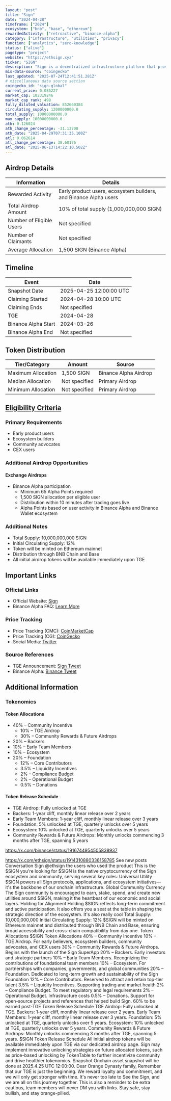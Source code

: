 ```yaml
---
layout: "post"
title: "Sign"
date: "2024-04-28"
timeframe: ["2024"]
ecosystem: ["bnb", "base", "ethereum"]
rewardedActivity: ["retroactive", "binance-alpha"]
category: ["infrastructure", "utilities", "privacy"]
function: ["analytics", "zero-knowledge"]
status: ["alive"]
pagetype: "project"
website: "https://ethsign.xyz"
ticker: "SIGN"
description: "Sign is a decentralized infrastructure platform that provides universal utility for onchain infrastructure, serving as the backbone for protocols, applications, and ecosystem initiatives."
mis-data-source: "coingecko"
last_updated: "2025-07-24T12:41:51.281Z"
# miscellaneous data source section
coingecko_id: "sign-global"
current_price: 0.085227
market_cap: 102319246
market_cap_rank: 498
fully_diluted_valuation: 852660384
circulating_supply: 1200000000.0
total_supply: 10000000000.0
max_supply: 10000000000.0
ath: 0.126024
ath_change_percentage: -31.13708
ath_date: "2025-04-29T07:31:35.100Z"
atl: 0.062614
atl_change_percentage: 38.60176
atl_date: "2025-06-13T14:22:10.502Z"
---
```


## Airdrop Details

| Information              | Details                                                          |
| ------------------------ | ---------------------------------------------------------------- |
| Rewarded Activity        | Early product users, ecosystem builders, and Binance Alpha users |
| Total Airdrop Amount     | 10% of total supply (1,000,000,000 SIGN)                         |
| Number of Eligible Users | Not specified                                                    |
| Number of Claimants      | Not specified                                                    |
| Average Allocation       | 1,500 SIGN (Binance Alpha)                                       |

## Timeline

| Event               | Date                    |
| ------------------- | ----------------------- |
| Snapshot Date       | 2025-04-25 12:00:00 UTC |
| Claiming Started    | 2024-04-28 10:00 UTC    |
| Claiming Ends       | Not specified           |
| TGE                 | 2024-04-28              |
| Binance Alpha Start | 2024-03-26              |
| Binance Alpha End   | Not specified           |

## Token Distribution

| Tier/Category      | Amount        | Source                |
| ------------------ | ------------- | --------------------- |
| Maximum Allocation | 1,500 SIGN    | Binance Alpha Airdrop |
| Median Allocation  | Not specified | Primary Airdrop       |
| Minimum Allocation | Not specified | Primary Airdrop       |

## [Eligibility Criteria](https://x.com/ethsign/status/1914310880336158785)

### Primary Requirements

- Early product users
- Ecosystem builders
- Community advocates
- CEX users

### Additional Airdrop Opportunities

#### Exchange Airdrops

- Binance Alpha participation
  - Minimum 65 Alpha Points required
  - 1,500 SIGN allocation per eligible user
  - Distribution within 10 minutes after trading goes live
  - Alpha Points based on user activity in Binance Alpha and Binance Wallet ecosystem

### Additional Notes

- Total Supply: 10,000,000,000 SIGN
- Initial Circulating Supply: 12%
- Token will be minted on Ethereum mainnet
- Distribution through BNB Chain and Base
- All initial airdrop tokens will be available immediately upon TGE

## Important Links

### Official Links

- Official Website: [Sign](https://ethsign.xyz)
- Binance Alpha FAQ: [Learn More](https://binance.com/en/support/faq/detail/12e7f2e555704f9c8e852d1c1afb032a)

### Price Tracking

- Price Tracking (CMC): [CoinMarketCap](https://coinmarketcap.com/currencies/sign/)
- Price Tracking (CG): [CoinGecko](https://www.coingecko.com/en/coins/sign)
- Social Media: [Twitter](https://x.com/ethsign)

### Source References

- TGE Announcement: [Sign Tweet](https://x.com/ethsign/status/1914310880336158785)
- Binance Alpha: [Binance Tweet](https://x.com/binance/status/1916744954505838937)

## Additional Information

### Tokenomics

#### Token Allocations

- 40% – Community Incentive
  - 10% – TGE Airdrop
  - 30% – Community Rewards & Future Airdrops
- 20% – Backers
- 10% – Early Team Members
- 10% – Ecosystem
- 20% – Foundation
  - 12% – Core Contributors
  - 3.5% – Liquidity Incentives
  - 2% – Compliance Budget
  - 2% – Operational Budget
  - 0.5% – Donations

#### Token Release Schedule

- TGE Airdrop: Fully unlocked at TGE
- Backers: 1-year cliff, monthly linear release over 2 years
- Early Team Members: 1-year cliff, monthly linear release over 3 years
- Foundation: 5% unlocked at TGE, quarterly unlocks over 5 years
- Ecosystem: 10% unlocked at TGE, quarterly unlocks over 5 years
- Community Rewards & Future Airdrops: Monthly unlocks commencing 3 months after TGE, spanning 5 years

https://x.com/binance/status/1916744954505838937

https://x.com/ethsign/status/1914310880336158785
See new posts
Conversation
Sign
@ethsign
the users who used the product
This is the $SIGN you're looking for
$SIGN is the native cryptocurrency of the Sign ecosystem and community, serving several key roles:
Universal Utility
$SIGN powers all Sign protocols, applications, and ecosystem initiatives—it's the backbone of our onchain infrastructure.
Global Community Currency
The Sign community is encouraged to earn, stake, spend, and create new utilities around $SIGN, making it the heartbeat of our economic and social layers.
Holding for Alignment
Holding $SIGN reflects long-term commitment and active participation. It also offers you a seat at the table in shaping the strategic direction of the ecosystem.
It's also really cool
Total Supply: 10,000,000,000
Initial Circulating Supply: 12%
$SIGN will be minted on Ethereum mainnet and distributed through BNB Chain and Base, ensuring broad accessibility and cross-chain compatibility from day one.
Token Allocations
$SIGN Token Allocations
40% – Community Incentive
10% – TGE Airdrop. For early believers, ecosystem builders, community advocates, and CEX users
30% – Community Rewards & Future Airdrops. Begins with the launch of the Sign SuperApp
20% – Backers. Early investors and strategic partners
10% – Early Team Members. Recognizing the contributions of foundational team members
10% – Ecosystem. For partnerships with companies, governments, and global communities
20% – Foundation. Dedicated to long-term growth and sustainability of the Sign Foundation
12% – Core Contributors. Reserved to attract and retain top-tier talent
3.5% – Liquidity Incentives. Supporting trading and market health
2% – Compliance Budget. To meet regulatory and legal requirements
2% – Operational Budget. Infrastructure costs
0.5% – Donations. Support for open-source projects and references that helped build Sign.
60% to be earned post-TGE
Token Release Schedule
TGE Airdrop: Fully unlocked at TGE.
Backers: 1-year cliff, monthly linear release over 2 years.
Early Team Members: 1-year cliff, monthly linear release over 3 years.
Foundation: 5% unlocked at TGE, quarterly unlocks over 5 years.
Ecosystem: 10% unlocked at TGE, quarterly unlocks over 5 years.
Community Rewards & Future Airdrops: Monthly unlocks commencing 3 months after TGE, spanning 5 years.
$SIGN Token Release Schedule
All initial airdrop tokens will be available immediately upon TGE via our dedicated airdrop page.
Sign may implement innovative unlocking strategies on future allocated tokens, such as price-based unlocking by TokenTable to further incentivize community and drive healthier tokenomics.
Snapshot
Onchain asset snapshot will be done at 2025.4.25 UTC 12:00:00.
Dear Orange Dynasty family,
Remember that our TGE is just the beginning. We reward loyalty and commitment, and we will only get stronger with time. It's never too late to See the Sign, and we are all on this journey together. This is also a reminder to be extra cautious, team members will never DM you with links. Stay safe, stay bullish, and stay orange-pilled.